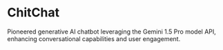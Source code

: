 # ChitChat
Pioneered generative AI chatbot leveraging the Gemini 1.5 Pro model API, enhancing conversational capabilities and user engagement.
